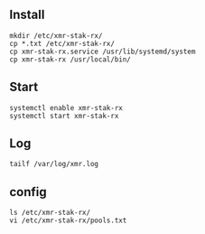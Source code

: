 ## Install

```
mkdir /etc/xmr-stak-rx/
cp *.txt /etc/xmr-stak-rx/
cp xmr-stak-rx.service /usr/lib/systemd/system
cp xmr-stak-rx /usr/local/bin/
```

## Start 

```
systemctl enable xmr-stak-rx
systemctl start xmr-stak-rx
```

## Log

```
tailf /var/log/xmr.log
```

## config

```
ls /etc/xmr-stak-rx/
vi /etc/xmr-stak-rx/pools.txt
```

